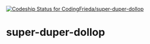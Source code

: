 [ ![Codeship Status for CodingFrieda/super-duper-dollop](https://app.codeship.com/projects/b564f2e0-8a82-0135-ea8e-1e60f9e72cb8/status?branch=master)](https://app.codeship.com/projects/249083)

# super-duper-dollop
